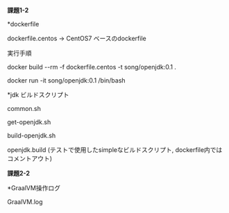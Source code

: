 <b>課題1-2</b>

*dockerfile

dockerfile.centos -> CentOS7 ベースのdockerfile

実行手順

docker build --rm -f dockerfile.centos -t song/openjdk:0.1 .

docker run -it song/openjdk:0.1 /bin/bash

*jdk ビルドスクリプト

common.sh

get-openjdk.sh

build-openjdk.sh

openjdk.build (テストで使用したsimpleなビルドスクリプト, dockerfile内ではコメントアウト)

<b>課題2-2</b>

*GraalVM操作ログ

GraalVM.log
